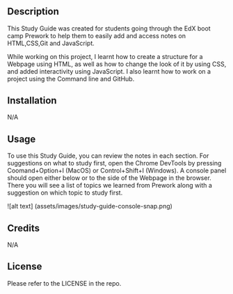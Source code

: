 # <Prework Study Guide Webpage>

## Description

This Study Guide was created for students going through the EdX boot camp Prework to help them to easily add and access notes on HTML,CSS,Git and JavaScript.

While working on this project, I learnt how to create a structure for a Webpage using HTML, as well as how to change the look of it by using CSS, and added interactivity using JavaScript. I also learnt how to work on a project using the Command line and GitHub.

## Installation
N/A

## Usage

To use this Study Guide, you can review the notes in each section. For suggestions on what to study first, open the Chrome DevTools by pressing Coomand+Option+I (MacOS) or Control+Shift+I (Windows). A console panel should open either below or to the side of the Webpage in the browser. There you will see a list of topics we learned from Prework along with a suggestion on which topic to study first.

![alt text] (assets/images/study-guide-console-snap.png)

## Credits

N/A

## License

Please refer to the LICENSE in the repo.
